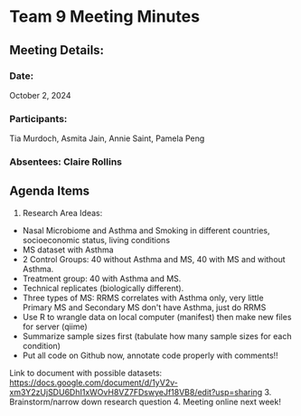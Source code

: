 # Team 9 Meeting Minutes 
## Meeting Details:
### Date: 
October 2, 2024
### Participants: 
Tia Murdoch, Asmita Jain, Annie Saint, Pamela Peng
### Absentees: Claire Rollins

## Agenda Items
1. Research Area Ideas:
  - Nasal Microbiome and Asthma and Smoking in different countries, socioeconomic status, living conditions
   - MS dataset with Asthma
   - 2 Control Groups: 40 without Asthma and MS, 40 with MS and without Asthma.
   - Treatment group: 40 with Asthma and MS.
   - Technical replicates (biologically different).
   - Three types of MS: RRMS correlates with Asthma only, very little Primary MS and Secondary MS don't have Asthma, just do RRMS
   - Use R to wrangle data on local computer (manifest) then make new files for server (qiime)
   - Summarize sample sizes first (tabulate how many sample sizes for each condition)
   - Put all code on Github now, annotate code properly with comments!!

Link to document with possible datasets: https://docs.google.com/document/d/1yV2v-xm3Y2zUjSDU6DhI1xWOvH8VZ7FDswyeJf18VB8/edit?usp=sharing
3. Brainstorm/narrow down research question
4. Meeting online next week!

